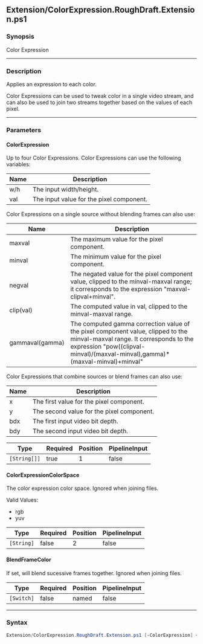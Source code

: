 Extension/ColorExpression.RoughDraft.Extension.ps1
--------------------------------------------------




### Synopsis
Color Expression



---


### Description

Applies an expression to each color.

Color Expressions can be used to tweak color in a single video stream,
and can also be used to join two streams together based on the values of each pixel.



---


### Parameters
#### **ColorExpression**

Up to four Color Expressions.
Color Expressions can use the following variables:

|Name|Description|
|-|-|
|w/h|The input width/height.|
|val|The input value for the pixel component.|

Color Expressions on a single source without blending frames can also use:

|Name|Description|
|-|-|
|maxval|The maximum value for the pixel component.|
|minval|The minimum value for the pixel component.|
|negval|The negated value for the pixel component value, clipped to the minval-maxval range; it corresponds to the expression "maxval-clipval+minval".|
|clip(val)|The computed value in val, clipped to the minval-maxval range.|
|gammaval(gamma)|The computed gamma correction value of the pixel component value, clipped to the minval-maxval range. It corresponds to the expression "pow((clipval-minval)/(maxval-minval)\,gamma)*(maxval-minval)+minval"|

Color Expressions that combine sources or blend frames can also use:

|Name|Description|
|-|-|
|x|The first value for the pixel component.|
|y|The second value for the pixel component.|
|bdx|The first input video bit depth.|
|bdy|The second input video bit depth.|






|Type        |Required|Position|PipelineInput|
|------------|--------|--------|-------------|
|`[String[]]`|true    |1       |false        |



#### **ColorExpressionColorSpace**

The color expression color space.  Ignored when joining files.



Valid Values:

* rgb
* yuv






|Type      |Required|Position|PipelineInput|
|----------|--------|--------|-------------|
|`[String]`|false   |2       |false        |



#### **BlendFrameColor**

If set, will blend sucessive frames together.  Ignored when joining files.






|Type      |Required|Position|PipelineInput|
|----------|--------|--------|-------------|
|`[Switch]`|false   |named   |false        |





---


### Syntax
```PowerShell
Extension/ColorExpression.RoughDraft.Extension.ps1 [-ColorExpression] <String[]> [[-ColorExpressionColorSpace] <String>] [-BlendFrameColor] [<CommonParameters>]
```
